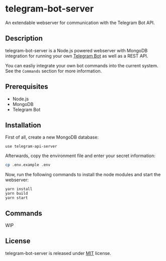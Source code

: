 # telegram-bot-server

An extendable webserver for communication with the Telegram Bot API.

## Description

telegram-bot-server is a Node.js powered webserver with MongoDB integration for running your own [Telegram Bot](https://core.telegram.org/bots) as well as a REST API.

You can easliy integrate your own bot commands into the current system. See the `Commands` section for more information.

## Prerequisites

- Node.js
- MongoDB
- Telegram Bot

## Installation

First of all, create a new MongoDB database:

```
use telegram-api-server
```

Afterwards, copy the environment file and enter your secret information:

```bash
cp .env.example .env
```

Now, run the following commands to install the node modules and start the webserver:

```
yarn install
yarn build
yarn start
```

## Commands

WIP

## License

telegram-bot-server is released under [MIT](https://github.com/larswaechter/telegram-bot-server/blob/master/LICENSE) license.
